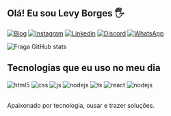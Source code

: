 ## Olá! Eu sou Levy Borges 🖐️

[![Blog](https://img.shields.io/website?label=MeuPortifolio&style=for-the-badge&url=https://sujeitoprogramador.com/)](https://levyborgesbr.github.io/PORTIFOLIO-LEVY/)
[![Instagram](https://img.shields.io/badge/Instagram-E4405F?style=for-the-badge&logo=instagram&logoColor=white)](https://www.instagram.com/levyborgesbr/)
[![Linkedin](https://img.shields.io/badge/LinkedIn-0077B5?style=for-the-badge&logo=linkedin&logoColor=white)](https://www.linkedin.com/in/levyborges/)
[![Discord](https://img.shields.io/badge/Discord-7289DA?style=for-the-badge&logo=discord&logoColor=white)](https://discord.com/channels/@levyborgesbr)
[![WhatsApp](https://img.shields.io/badge/WhatsApp-25D366?style=for-the-badge&logo=whatsapp&logoColor=white)](https://wa.me/5511986850102)

![Fraga GitHub stats](https://github-readme-stats.vercel.app/api?username=levyborgesbr&show_icons=true&theme=dracula&count_private=true)

## Tecnologias que eu uso no meu dia

<div style="display: inline_block">
  <img align="center" alt="html5" src="https://img.shields.io/badge/HTML5-E34F26?style=for-the-badge&logo=html5&logoColor=white" />
  <img align="center" alt="css" src="https://img.shields.io/badge/CSS3-1572B6?style=for-the-badge&logo=css3&logoColor=white" />
  <img align="center" alt="js" src="https://img.shields.io/badge/JavaScript-F7DF1E?style=for-the-badge&logo=javascript&logoColor=black" />
  <img align="center" alt="nodejs" src="https://img.shields.io/badge/Angular-DD0031?style=for-the-badge&logo=angular&logoColor=white" />
  <img align="center" alt="ts" src="https://img.shields.io/badge/Python-3776AB?style=for-the-badge&logo=python&logoColor=white" />
  <img align="center" alt="react" src="https://img.shields.io/badge/React-20232A?style=for-the-badge&logo=react&logoColor=61DAFB" />
  <img align="center" alt="nodejs" src="https://img.shields.io/badge/Node.js-43853D?style=for-the-badge&logo=node.js&logoColor=white" />
</div><br/>

Apaixonado por tecnologia, ousar e trazer soluções.
